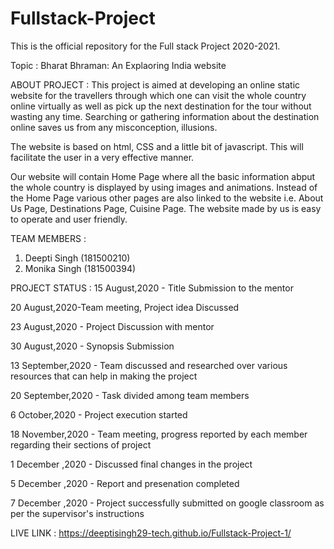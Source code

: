 # Fullstack-Project
This is the official repository for the Full stack Project 2020-2021.

Topic : Bharat Bhraman: An Explaoring India website

ABOUT PROJECT : 
This project is aimed at developing an online static website for the travellers through which one can visit the whole country online virtually as well as pick up the next destination for the tour without wasting any time. Searching or gathering information about the destination online saves us from any misconception, illusions.

The website is based on html, CSS and a little bit of javascript. This will facilitate the user in a very effective manner.

Our website will contain Home Page where all the basic information abput the whole country is displayed by using images and animations. Instead of the Home Page various other pages are also linked to the website i.e. About Us Page, Destinations Page, Cuisine Page. The website made by us is easy to operate and user friendly.

TEAM MEMBERS :
1. Deepti Singh (181500210)
2. Monika Singh (181500394)

PROJECT STATUS : 
15 August,2020 - Title Submission to the mentor

20 August,2020-Team meeting, Project idea Discussed

23 August,2020 - Project Discussion with mentor

30 August,2020 - Synopsis Submission

13 September,2020 - Team discussed and researched over various resources that can help in making the project

20 September,2020 - Task divided among team members

6 October,2020 - Project execution started

18 November,2020 - Team meeting, progress reported by each member regarding their sections of project

1 December ,2020 - Discussed final changes in the project

5 December ,2020 - Report and presenation completed

7 December ,2020 - Project successfully submitted on google classroom as per the supervisor's instructions

LIVE LINK :
https://deeptisingh29-tech.github.io/Fullstack-Project-1/